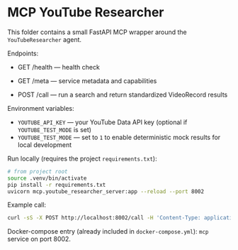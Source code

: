 # MCP YouTube Researcher

This folder contains a small FastAPI MCP wrapper around the `YouTubeResearcher` agent.

Endpoints:

- GET /health — health check

- GET /meta — service metadata and capabilities

- POST /call — run a search and return standardized VideoRecord results

Environment variables:
- `YOUTUBE_API_KEY` — your YouTube Data API key (optional if `YOUTUBE_TEST_MODE` is set)
- `YOUTUBE_TEST_MODE` — set to `1` to enable deterministic mock results for local development

Run locally (requires the project `requirements.txt`):

```bash
# from project root
source .venv/bin/activate
pip install -r requirements.txt
uvicorn mcp.youtube_researcher_server:app --reload --port 8002
```

Example call:

```bash
curl -sS -X POST http://localhost:8002/call -H 'Content-Type: application/json' -d '{"id":"job-1","query":"solar energy","max_results":3}' | jq
```

Docker-compose entry (already included in `docker-compose.yml`): `mcp` service on port 8002.
